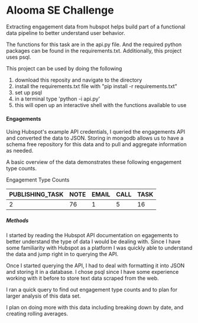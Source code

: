 # Alooma SE Challenge

Extracting engagement data from hubspot helps build part of a functional data pipeline to better understand user behavior.


The functions for this task are in the api.py file. And the required python packages can be found in the requirements.txt. Additionally, this project uses psql.

This project can be used by doing the following
  1. download this reposity and navigate to the directory
  2. install the requirements.txt file with "pip install -r requirements.txt" 
  3. set up psql
  4. in a terminal type 'python -i api.py'
  5. this will open up an interactive shell with the functions available to use


#### Engagements

Using Hubspot's example API credentials, I queried the engagements API and converted the data to JSON. Storing in mongodb allows us to have a schema free repository for this data and to pull and aggregate information as needed.

A basic overview of the data demonstrates these following engagement type counts.


Engagement Type Counts

| PUBLISHING_TASK | NOTE | EMAIL | CALL | TASK | 
| --- | --- | --- | --- | --- |
| 2 | 76 | 1 | 5 | 16 |


##### Methods

I started by reading the Hubspot API documentation on egagements to better understand the type of data I would be dealing with. Since I have some familiarity with Hubspot as a platform I was quickly able to understand the data and jump right in to querying the API.

Once I started querying the API, I had to deal with formatting it into JSON and storing it in a database. I chose psql since I have some experience working with it before to store text data scraped from the web.

I ran a quick query to find out engagement type counts and to plan for larger analysis of this data set. 

I plan on doing more with this data including breaking down by date, and creating rolling averages.
